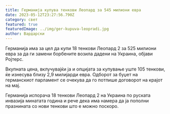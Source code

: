 ```yaml
---
title: Германија купува тенкови Леопард за 545 милиони евра
date: 2023-05-12T23:27:56.790Z
category: свет
featured: true
featuredImage: ../img/ger-kupuva-leopradi.jpg
author: Вардарски
---
```

Германија има за цел да купи 18 тенкови Леопард 2 за 525 милиони евра за да ги замени борбените возила дадени на Украина, објави Ројтерс.

Вкупната цена, вклучувајќи ја и опцијата за купување уште 105 тенкови, ќе изнесува близу 2,9 милијарди евра. Одборот за буџет на германскиот парламент се очекува да го потпише договорот на крајот на мај.

Германија испорача 18 тенкови Леопард 2 на Украина по руската инвазија минатата година и рече дека има намера да ја пополни празнината со нови тенкови што е можно поскоро.